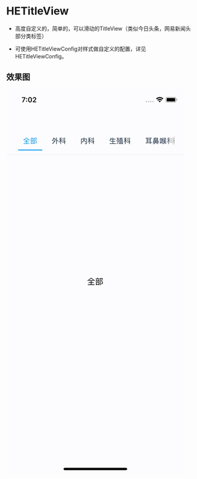 # HETitleView
- 高度自定义的，简单的，可以滑动的TitleView（类似今日头条，网易新闻头部分类标签）

- 可使用HETitleViewConfig对样式做自定义的配置，详见HETitleViewConfig。

## 效果图
![image](https://github.com/heyode/HETitleView/blob/master/filename.gif)
